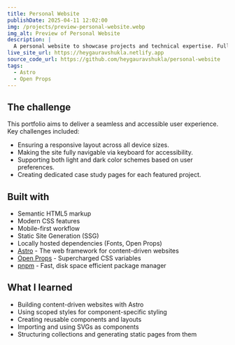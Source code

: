 ```yaml
---
title: Personal Website
publishDate: 2025-04-11 12:02:00
img: /projects/preview-personal-website.webp
img_alt: Preview of Personal Website
description: |
  A personal website to showcase projects and technical expertise. Fully responsive and accessible, with light/dark mode support.
live_site_url: https://heygauravshukla.netlify.app
source_code_url: https://github.com/heygauravshukla/personal-website
tags:
  - Astro
  - Open Props
---
```


## The challenge

This portfolio aims to deliver a seamless and accessible user experience. Key challenges included:

- Ensuring a responsive layout across all device sizes.
- Making the site fully navigable via keyboard for accessibility.
- Supporting both light and dark color schemes based on user preferences.
- Creating dedicated case study pages for each featured project.

## Built with

- Semantic HTML5 markup
- Modern CSS features
- Mobile-first workflow
- Static Site Generation (SSG)
- Locally hosted dependencies (Fonts, Open Props)
- [Astro](https://astro.build) - The web framework for content-driven websites
- [Open Props](https://open-props.style) - Supercharged CSS variables
- [pnpm](https://pnpm.io) - Fast, disk space efficient package manager

## What I learned

- Building content-driven websites with Astro
- Using scoped styles for component-specific styling
- Creating reusable components and layouts
- Importing and using SVGs as components
- Structuring collections and generating static pages from them
